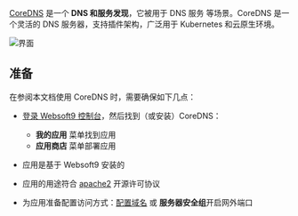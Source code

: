 [CoreDNS](https://coredns.io) 是一个 **DNS 和服务发现**，它被用于 DNS 服务  等场景。CoreDNS 是一个灵活的 DNS 服务器，支持插件架构，广泛用于 Kubernetes 和云原生环境。


![界面](https://libs.websoft9.com/Websoft9/DocsPicture/zh/coredns/coredns-gui-websoft9.png)


## 准备

在参阅本文档使用 CoreDNS 时，需要确保如下几点：

- [登录 Websoft9 控制台](./login-console)，然后找到（或安装）CoreDNS：
  - **我的应用** 菜单找到应用 
  - **应用商店** 菜单部署应用

- 应用是基于 Websoft9 安装的


- 应用的用途符合 [apache2](https://opensource.org/licenses/Apache-2.0) 开源许可协议


- 为应用准备配置访问方式：[配置域名](./domain-set) 或 **服务器安全组**开启网外端口